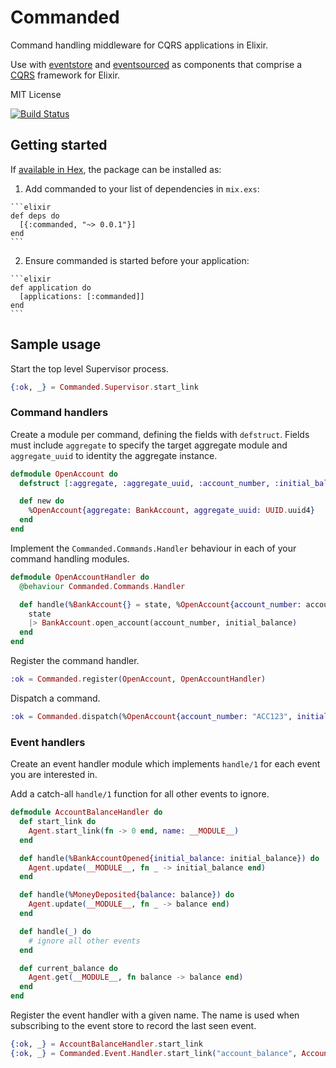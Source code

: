 # Commanded

Command handling middleware for CQRS applications in Elixir.

Use with [eventstore](https://github.com/slashdotdash/eventstore) and [eventsourced](https://github.com/slashdotdash/eventsourced) as components that comprise a [CQRS](http://cqrs.nu/Faq) framework for Elixir.

MIT License

[![Build Status](https://travis-ci.org/slashdotdash/commanded.svg?branch=master)](https://travis-ci.org/slashdotdash/commanded)

## Getting started

If [available in Hex](https://hex.pm/docs/publish), the package can be installed as:

  1. Add commanded to your list of dependencies in `mix.exs`:

    ```elixir
    def deps do
      [{:commanded, "~> 0.0.1"}]
    end
    ```

  2. Ensure commanded is started before your application:

    ```elixir
    def application do
      [applications: [:commanded]]
    end
    ```

## Sample usage

Start the top level Supervisor process.

```elixir
{:ok, _} = Commanded.Supervisor.start_link
```

### Command handlers

Create a module per command, defining the fields with `defstruct`. Fields must include `aggregate` to specify the target aggregate module and `aggregate_uuid` to identity the aggregate instance.

```elixir
defmodule OpenAccount do
  defstruct [:aggregate, :aggregate_uuid, :account_number, :initial_balance]

  def new do
    %OpenAccount{aggregate: BankAccount, aggregate_uuid: UUID.uuid4}
  end
end
```

Implement the `Commanded.Commands.Handler` behaviour in each of your command handling modules.

```elixir
defmodule OpenAccountHandler do
  @behaviour Commanded.Commands.Handler

  def handle(%BankAccount{} = state, %OpenAccount{account_number: account_number, initial_balance: initial_balance}) do
    state
    |> BankAccount.open_account(account_number, initial_balance)
  end
end
```

Register the command handler.

```elixir
:ok = Commanded.register(OpenAccount, OpenAccountHandler)
```

Dispatch a command.

```elixir
:ok = Commanded.dispatch(%OpenAccount{account_number: "ACC123", initial_balance: 1_000})
```

### Event handlers

Create an event handler module which implements `handle/1` for each event you are interested in.

Add a catch-all `handle/1` function for all other events to ignore.

```elixir
defmodule AccountBalanceHandler do
  def start_link do
    Agent.start_link(fn -> 0 end, name: __MODULE__)
  end

  def handle(%BankAccountOpened{initial_balance: initial_balance}) do
    Agent.update(__MODULE__, fn _ -> initial_balance end)
  end

  def handle(%MoneyDeposited{balance: balance}) do
    Agent.update(__MODULE__, fn _ -> balance end)
  end

  def handle(_) do
    # ignore all other events
  end

  def current_balance do
    Agent.get(__MODULE__, fn balance -> balance end)
  end
end
```

Register the event handler with a given name. The name is used when subscribing to the event store to record the last seen event.

```elixir
{:ok, _} = AccountBalanceHandler.start_link
{:ok, _} = Commanded.Event.Handler.start_link("account_balance", AccountBalanceHandler)
```
